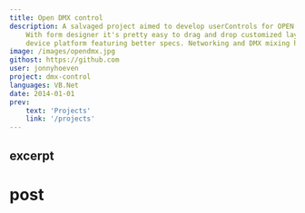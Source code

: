```yaml
---
title: Open DMX control
description: A salvaged project aimed to develop userControls for OPEN DMX usb nodes in Visual Studio.Net.
    With form designer it's pretty easy to drag and drop customized layouts. I eventually decided for a different hardware
    device platform featuring better specs. Networking and DMX mixing has not been implemented.
image: /images/opendmx.jpg
githost: https://github.com
user: jonnyhoeven
project: dmx-control
languages: VB.Net
date: 2014-01-01
prev:
    text: 'Projects'
    link: '/projects'
---
```

excerpt
---

# post
